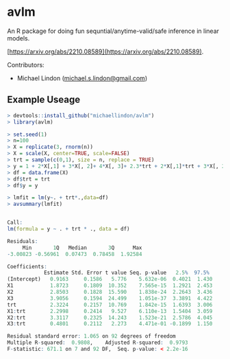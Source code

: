 # avlm
An R package for doing fun sequntial/anytime-valid/safe inference in linear models.

[https://arxiv.org/abs/2210.08589](https://arxiv.org/abs/2210.08589).

Contributors:
- Michael Lindon (michael.s.lindon@gmail.com)

## Example Useage
```R
> devtools::install_github("michaellindon/avlm")
> library(avlm)

> set.seed(1)
> n=100
> X = replicate(3, rnorm(n))
> X = scale(X, center=TRUE, scale=FALSE)
> trt = sample(c(0,1), size = n, replace = TRUE)
> y = 1 + 2*X[,1] + 3*X[, 2]+ 4*X[, 3]+ 2.3*trt + 2*X[,1]*trt + 3*X[, 2]*trt+ 0.4*X[, 3]*trt +  rnorm(n)
> df = data.frame(X)
> df$trt = trt
> df$y = y

> lmfit = lm(y~. + trt*.,data=df)
> avsummary(lmfit)


Call:
lm(formula = y ~ . + trt * ., data = df)

Residuals:
     Min       1Q   Median       3Q      Max 
-3.00823 -0.56961  0.07473  0.78458  1.92584 

Coefficients:
            Estimate Std. Error t value Seq. p-value   2.5%  97.5% 
(Intercept)   0.9163     0.1586   5.776    5.632e-06  0.4021  1.430
X1            1.8723     0.1809  10.352    7.565e-15  1.2921  2.453
X2            2.8503     0.1828  15.590    1.838e-24  2.2643  3.436
X3            3.9056     0.1594  24.499    1.051e-37  3.3891  4.422
trt           2.3224     0.2157  10.769    1.842e-15  1.6393  3.006
X1:trt        2.2998     0.2414   9.527    6.110e-13  1.5404  3.059
X2:trt        3.3117     0.2325  14.243    1.523e-21  2.5786  4.045
X3:trt        0.4801     0.2112   2.273    4.471e-01 -0.1899  1.150

Residual standard error: 1.065 on 92 degrees of freedom
Multiple R-squared:  0.9808,	Adjusted R-squared:  0.9793 
F-statistic: 671.1 on 7 and 92 DF,  Seq. p-value: < 2.2e-16

```
